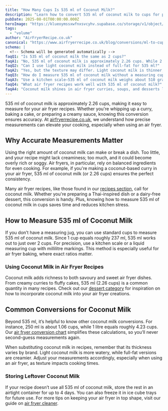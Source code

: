 ```yaml
---
title: "How Many Cups Is 535 ml of Coconut Milk?"
description: "Learn how to convert 535 ml of coconut milk to cups for perfect air fryer recipes every time. Get accurate measurements in seconds!"
pubDate: 2025-08-01T00:00:00.000Z
heroImage: "https://klueoymssxwfnxsvcyhv.supabase.co/storage/v1/object/public/Shmucket/how-many-cups-is-535-ml-of-coconut-milk.webp"
tags:
  - "volume"
author: "AirFryerRecipe.co.uk"
canonical: "https://www.airfryerrecipe.co.uk/blog/conversions/ml-to-cups/how-many-cups-is-535-ml-of-coconut-milk"
schema: |
  <!-- Schema will be generated automatically -->
faqQ1: "Is 535 ml of coconut milk the same as 2 cups?"
faqA1: "No, 535 ml of coconut milk is approximately 2.26 cups. While 2 cups equal about 473 ml, 535 ml is slightly more, so precise measuring ensures recipe accuracy, especially in air fryer cooking."
faqQ2: "Can I use light coconut milk instead of full-fat for 535 ml?"
faqA2: "Yes, but the texture may differ. Light coconut milk is thinner, so adjust cooking times in your air fryer accordingly. For creamy dishes, stick to full-fat for the best results."
faqQ3: "How do I measure 535 ml of coconut milk without a measuring cup?"
faqA3: "Use a kitchen scale—535 ml of coconut milk weighs about 510 grams. Alternatively, a standard mug holds roughly 250 ml, so two mugs plus a tablespoon will get you close."
faqQ4: "What air fryer recipes work well with 535 ml of coconut milk?"
faqA4: "Coconut milk shines in air fryer curries, soups, and desserts like puddings or cakes. Try our <a href=https://www.airfryerrecipe.co.uk/recipe-category/dessert>dessert recipes</a> for inspiration using this quantity."
---
```

<p>535 ml of coconut milk is approximately 2.26 cups, making it easy to measure for your air fryer recipes. Whether you're whipping up a curry, baking a cake, or preparing a creamy sauce, knowing this conversion ensures accuracy. At <a href=https://www.airfryerrecipe.co.uk/>airfryerrecipe.co.uk</a>, we understand how precise measurements can elevate your cooking, especially when using an air fryer.</p>  

<h2>Why Accurate Measurements Matter</h2>  
<p>Using the right amount of coconut milk can make or break a dish. Too little, and your recipe might lack creaminess; too much, and it could become overly rich or soggy. Air fryers, in particular, rely on balanced ingredients for even cooking. For example, if you're making a coconut-based curry in your air fryer, 535 ml of coconut milk (or 2.26 cups) ensures the perfect consistency.</p>  

<p>Many air fryer recipes, like those found in our <a href=https://www.airfryerrecipe.co.uk/recipes>recipes section</a>, call for coconut milk. Whether you're preparing a Thai-inspired dish or a dairy-free dessert, this conversion is handy. Plus, knowing how to measure 535 ml of coconut milk in cups saves time and reduces kitchen stress.</p>  

<h2>How to Measure 535 ml of Coconut Milk</h2>  
<p>If you don’t have a measuring jug, you can use standard cups to measure 535 ml of coconut milk. Since 1 cup equals roughly 237 ml, 535 ml works out to just over 2 cups. For precision, use a kitchen scale or a liquid measuring cup with millilitre markings. This method is especially useful for air fryer baking, where exact ratios matter.</p>  

<h3>Using Coconut Milk in Air Fryer Recipes</h3>  
<p>Coconut milk adds richness to both savoury and sweet air fryer dishes. From creamy curries to fluffy cakes, 535 ml (2.26 cups) is a common quantity in many recipes. Check out our <a href=https://www.airfryerrecipe.co.uk/recipe-category/dessert>dessert category</a> for inspiration on how to incorporate coconut milk into your air fryer creations.</p>  

<h2>Common Conversions for Coconut Milk</h2>  
<p>Beyond 535 ml, it’s helpful to know other coconut milk conversions. For instance, 250 ml is about 1.06 cups, while 1 litre equals roughly 4.23 cups. Our <a href=https://www.airfryerrecipe.co.uk/air-fryer-conversion-chart>air fryer conversion chart</a> simplifies these calculations, so you’ll never second-guess measurements again.</p>  

<p>When substituting coconut milk in recipes, remember that its thickness varies by brand. Light coconut milk is more watery, while full-fat versions are creamier. Adjust your measurements accordingly, especially when using an air fryer, as texture impacts cooking times.</p>  

<h3>Storing Leftover Coconut Milk</h3>  
<p>If your recipe doesn’t use all 535 ml of coconut milk, store the rest in an airtight container for up to 4 days. You can also freeze it in ice cube trays for future use. For more tips on keeping your air fryer in top shape, visit our guide on <a href=https://www.airfryerrecipe.co.uk/air-fryer-cleaner>air fryer cleaner</a>.</p>
